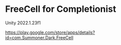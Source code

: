 # FreeCell for Completionist

Unity 2022.1.23f1

https://play.google.com/store/apps/details?id=com.Summoner.Dark.FreeCell
